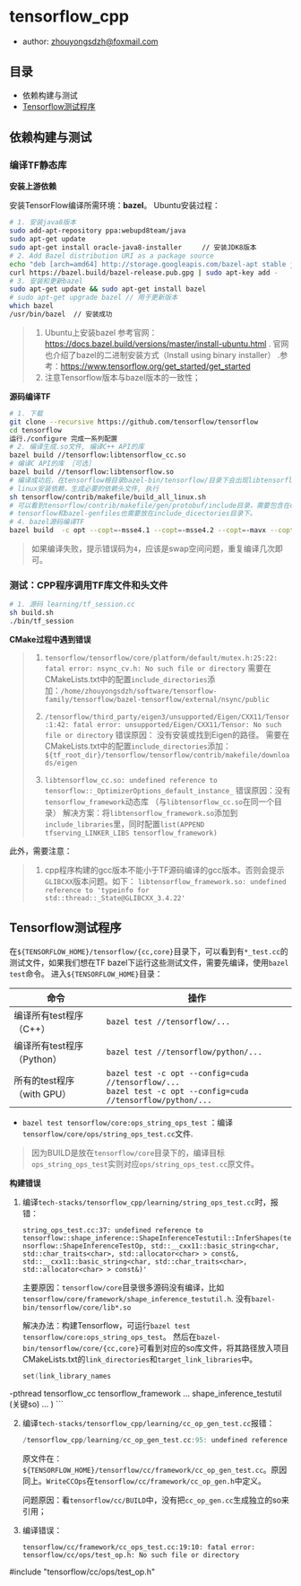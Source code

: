 # tensorflow_cpp

+ author: zhouyongsdzh@foxmail.com

## 目录

+ 依赖构建与测试
+ [Tensorflow测试程序](Tensorflow测试程序)

## 依赖构建与测试

### 编译TF静态库

**安装上游依赖**

安装TensorFlow编译所需环境：**bazel**。 Ubuntu安装过程：

```bash
# 1. 安装java8版本
sudo add-apt-repository ppa:webupd8team/java
sudo apt-get update 
sudo apt-get install oracle-java8-installer     // 安装JDK8版本
# 2. Add Bazel distribution URI as a package source
echo "deb [arch=amd64] http://storage.googleapis.com/bazel-apt stable jdk1.8" | sudo tee /etc/apt/sources.list.d/bazel.list
curl https://bazel.build/bazel-release.pub.gpg | sudo apt-key add -
# 3. 安装和更新bazel
sudo apt-get update && sudo apt-get install bazel
# sudo apt-get upgrade bazel // 用于更新版本
which bazel
/usr/bin/bazel  // 安装成功
```

> 1. Ubuntu上安装bazel 参考官网：https://docs.bazel.build/versions/master/install-ubuntu.html . 官网也介绍了bazel的二进制安装方式（Install using binary installer） .参考：https://www.tensorflow.org/get_started/get_started
> 2. 注意Tensorflow版本与bazel版本的一致性；

**源码编译TF**

```bash
# 1. 下载
git clone --recursive https://github.com/tensorflow/tensorflow
cd tensorflow
运行./configure 完成一系列配置
# 2. 编译生成.so文件, 编译C++ API的库 
bazel build //tensorflow:libtensorflow_cc.so
# 编译C API的库 ［可选］
bazel build //tensorflow:libtensorflow.so
# 编译成功后，在tensorflow根目录bazel-bin/tensorflow/目录下会出现libtensorflow.so/libtensorflow_cc.so/libtensorflow_framework.so文件
# linux安装依赖，生成必要的依赖头文件, 执行
sh tensorflow/contrib/makefile/build_all_linux.sh
# 可以看到tensorflow/contrib/makefile/gen/protobuf/include目录，需要包含在cmake的include_directories()里.
# tensorflow和bazel-genfiles也需要放在include_dicectories目录下。
# 4. bazel源码编译TF
bazel build  -c opt --copt=-msse4.1 --copt=-msse4.2 --copt=-mavx --copt=-mavx2 --copt=-mfma --copt=-O3 //tensorflow/...
```

> 如果编译失败，提示错误码为`4`，应该是swap空间问题，重复编译几次即可。

### 测试：CPP程序调用TF库文件和头文件

```bash
# 1. 源码 learning/tf_session.cc
sh build.sh
./bin/tf_session
```

**CMake过程中遇到错误**

> 1. `tensorflow/tensorflow/core/platform/default/mutex.h:25:22: fatal error: nsync_cv.h: No such file or directory`
> 需要在CMakeLists.txt中的配置`include_directories`添加：`/home/zhouyongsdzh/software/tensorflow-family/tensorflow/bazel-tensorflow/external/nsync/public`
> 
> 2. `/tensorflow/third_party/eigen3/unsupported/Eigen/CXX11/Tensor:1:42: fatal error: unsupported/Eigen/CXX11/Tensor: No such file or directory`
> 错误原因： 没有安装或找到Eigen的路径。
> 需要在CMakeLists.txt中的配置`include_directories`添加：`${tf_root_dir}/tensorflow/tensorflow/contrib/makefile/downloads/eigen`
> 
> 3. `libtensorflow_cc.so: undefined reference to tensorflow::_OptimizerOptions_default_instance_`
>  错误原因：没有`tensorflow_framework`动态库 （与`libtensorflow_cc.so`在同一个目录）
> 解决方案：将`libtensorflow_framework.so`添加到`include_libraries`里，同时配置`list(APPEND tfserving_LINKER_LIBS tensorflow_framework)`

此外，需要注意：

> 1. cpp程序构建的gcc版本不能小于TF源码编译的gcc版本。否则会提示`GLIBCXX`版本问题。如下：
> `libtensorflow_framework.so: undefined reference to 'typeinfo for std::thread::_State@GLIBCXX_3.4.22'`


## Tensorflow测试程序

在`${TENSORFLOW_HOME}/tensorflow/{cc,core}`目录下，可以看到有`*_test.cc`的测试文件，如果我们想在TF bazel下运行这些测试文件，需要先编译，使用`bazel test`命令。 进入`${TENSORFLOW_HOME}`目录：

| 命令 | 操作 |
| --- | --- |
| 编译所有test程序（C++）| `bazel test //tensorflow/...` |
| 编译所有test程序（Python）| `bazel test //tensorflow/python/...` |
| 所有的test程序（with GPU）| `bazel test -c opt --config=cuda //tensorflow/...`<br>`bazel test -c opt --config=cuda //tensorflow/python/...` |

+ `bazel test tensorflow/core:ops_string_ops_test` ：编译`tensorflow/core/ops/string_ops_test.cc`文件.

> 因为BUILD是放在`tensorflow/core`目录下的，编译目标`ops_string_ops_test`实则对应`ops/string_ops_test.cc`原文件。

**构建错误**

1. 编译`tech-stacks/tensorflow_cpp/learning/string_ops_test.cc`时，报错：

    `string_ops_test.cc:37: undefined reference to tensorflow::shape_inference::ShapeInferenceTestutil::InferShapes(tensorflow::ShapeInferenceTestOp, std::__cxx11::basic_string<char, std::char_traits<char>, std::allocator<char> > const&, std::__cxx11::basic_string<char, std::char_traits<char>, std::allocator<char> > const&)'`

    主要原因：`tensorflow/core`目录很多源码没有编译，比如`tensorflow/core/framework/shape_inference_testutil.h`. 没有`bazel-bin/tensorflow/core/lib*.so`
    
    解决办法：构建Tensorflow，可运行`bazel test tensorflow/core:ops_string_ops_test`。 然后在`bazel-bin/tensorflow/core/{cc,core}`可看到对应的so库文件，将其路径放入项目CMakeLists.txt的`link_directories`和`target_link_libraries`中。
    
    ```c++
    set(link_library_names  -pthread  tensorflow_cc  tensorflow_framework
  ...  shape_inference_testutil   (关键so)
  ... ) 
    ```

2. 编译`tech-stacks/tensorflow_cpp/learning/cc_op_gen_test.cc`报错：

    ```c++
    /tensorflow_cpp/learning/cc_op_gen_test.cc:95: undefined reference to `tensorflow::WriteCCOps(...)
    ```
    
    原文件在：`${TENSORFLOW_HOME}/tensorflow/cc/framework/cc_op_gen_test.cc`。原因同上。`WriteCCOps`在`tensorflow/cc/framework/cc_op_gen.h`中定义。 
    
    问题原因：看`tensorflow/cc/BUILD`中，没有把`cc_op_gen.cc`生成独立的so来引用；
    
3. 编译错误：

    ```
    tensorflow/cc/framework/cc_ops_test.cc:19:10: fatal error: tensorflow/cc/ops/test_op.h: No such file or directory #include "tensorflow/cc/ops/test_op.h"
 ```
